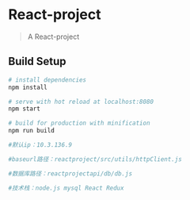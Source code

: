 # React-project

> A React-project

## Build Setup

``` bash
# install dependencies
npm install

# serve with hot reload at localhost:8080
npm start

# build for production with minification
npm run build

#默认ip：10.3.136.9

#baseurl路径：reactproject/src/utils/httpClient.js

#数据库路径：reactprojectapi/db/db.js

#技术栈：node.js mysql React Redux


```

